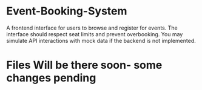 # Event-Booking-System
A frontend interface for users to browse and register for events. The interface should respect seat limits and prevent overbooking. You may simulate API interactions with mock data if the backend is not implemented.
# Files Will be there soon- some changes pending
